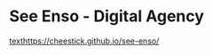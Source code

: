 # See Enso - Digital Agency

[text](https://cheestick.github.io/see-enso/)https://cheestick.github.io/see-enso/
